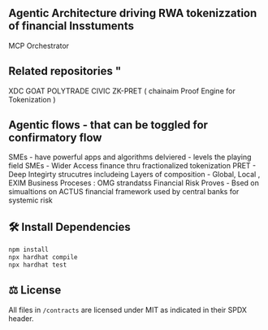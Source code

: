 
## Agentic Architecture driving RWA tokenizzation of financial Insstuments


MCP Orchestrator 

## Related repositories "

XDC GOAT 
POLYTRADE
CIVIC
ZK-PRET ( chainaim Proof Engine for Tokenization ) 



## Agentic flows - that can be toggled for confirmatory flow 
  SMEs - have powerful apps and algorithms delviered - levels the playing field 
  SMEs - Wider Access finance thru fractionalized tokenization 
  PRET - Deep Integirty strucutres includeing 
         Layers of composition - Global, Local , EXIM 
         Business Proceses : OMG strandatss
         Financial Risk Proves - Bsed on simualtions on ACTUS financial framework used by central banks for systemic risk 
  
  


## 🛠️ Install Dependencies

```bash
npm install
npx hardhat compile
npx hardhat test
```

## ⚖️ License

All files in `/contracts` are licensed under MIT as indicated in their SPDX header.
